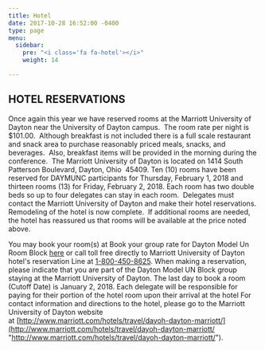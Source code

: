 ```yaml
---
title: Hotel
date: 2017-10-28 16:52:00 -0400
type: page
menu:
  sidebar:
    pre: "<i class='fa fa-hotel'></i>"
    weight: 14

---
```

## HOTEL RESERVATIONS
Once again this year we have reserved rooms at the Marriott University of Dayton near the University of Dayton campus.  The room rate per night is $101.00.  Although breakfast is not included there is a full scale restaurant and snack area to purchase reasonably priced meals, snacks, and beverages.  Also, breakfast items will be provided in the morning during the conference.  The Marriott University of Dayton is located on 1414 South Patterson Boulevard, Dayton, Ohio  45409.
Ten (10) rooms have been reserved for DAYMUNC participants for Thursday, February 1, 2018 and thirteen rooms (13) for Friday, February 2, 2018. Each room has two double beds so up to four delegates can stay in each room.  Delegates must contact the Marriott University of Dayton and make their hotel reservations.  Remodeling of the hotel is now complete.  If additional rooms are needed, the hotel has reassured us that rooms will be available at the price noted above.

You may book your room(s) at Book your group rate for Dayton Model Un Room Block [here](http://www.marriott.com/meeting-event-hotels/group-corporate-travel/groupCorp.mi?resLinkData=Dayton%20Model%20UN%20Feb2017%5Edayoh%60undunda%6098.00%60USD%60false%606%602/2/17%602/4/17%6001/02/17&app=resvlink&stop_mobi=yes "http://www.marriott.com/meeting-event-hotels/group-corporate-travel/groupCorp.mi?resLinkData=Dayton%20Model%20UN%20Feb2017%5Edayoh%60undunda%6098.00%60USD%60false%606%602/2/17%602/4/17%6001/02/17&app=resvlink&stop_mobi=yes")
or call toll free directly to Marriott University of Dayton hotel's reservation Line at [1-800-450-8625](tel:1-800-450-8625). When making a reservation, please indicate that you are part of the Dayton Model UN Block group staying at the Marriott University of Dayton. The last day to book a room (Cutoff Date) is January 2, 2018. Each delegate will be responsible for paying for their portion of the hotel room upon their arrival at the hotel
For contact information and directions to the hotel, please go to the Marriott University of Dayton website at [http://www.marriott.com/hotels/travel/dayoh-dayton-marriott/](http://www.marriott.com/hotels/travel/dayoh-dayton-marriott/ "http://www.marriott.com/hotels/travel/dayoh-dayton-marriott/").